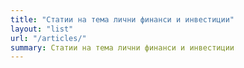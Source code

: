 ```yaml
---
title: "Статии на тема лични финанси и инвестиции"
layout: "list"
url: "/articles/"
summary: Статии на тема лични финанси и инвестиции
---
```

